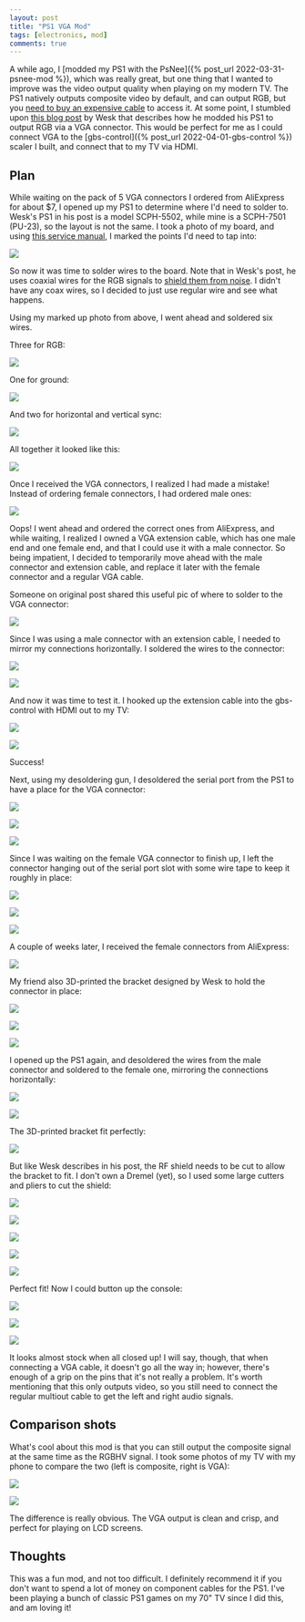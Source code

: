 ```yaml
---
layout: post
title: "PS1 VGA Mod"
tags: [electronics, mod]
comments: true
---
```

A while ago, I [modded my PS1 with the PsNee]({% post_url 2022-03-31-psnee-mod %}), which was really great, but one thing that I wanted to improve was the video output quality when playing on my modern TV. The PS1 natively outputs composite video by default, and can output RGB, but you [need to buy an expensive cable](https://www.retrorgb.com/playstation1.html) to access it. At some point, I stumbled upon [this blog post](https://bitbuilt.net/forums/index.php?threads/ps1-native-vga-mod-15khz.4118/) by Wesk that describes how he modded his PS1 to output RGB via a VGA connector. This would be perfect for me as I could connect VGA to the [gbs-control]({% post_url 2022-04-01-gbs-control %}) scaler I built, and connect that to my TV via HDMI.

## Plan

While waiting on the pack of 5 VGA connectors I ordered from AliExpress for about $7, I opened up my PS1 to determine where I'd need to solder to. Wesk's PS1 in his post is a model SCPH-5502, while mine is a SCPH-7501 (PU-23), so the layout is not the same. I took a photo of my board, and using [this service manual](https://www.manualslib.com/manual/448343/Playstation-Scph-7501-Game-Console.html?page=1), I marked the points I'd need to tap into:

![](/assets/images/ps1-vga-mod/PS1_VGA_mod.jpg)

So now it was time to solder wires to the board. Note that in Wesk's post, he uses coaxial wires for the RGB signals to [shield them from noise](https://bitbuilt.net/forums/index.php?threads/ps1-native-vga-mod-15khz.4118/page-2#post-51800). I didn't have any coax wires, so I decided to just use regular wire and see what happens.

Using my marked up photo from above, I went ahead and soldered six wires.

Three for RGB:

![](/assets/images/ps1-vga-mod/IMG_4848.jpg)

One for ground:

![](/assets/images/ps1-vga-mod/IMG_4849.jpg)

And two for horizontal and vertical sync:

![](/assets/images/ps1-vga-mod/IMG_4846.jpg)

All together it looked like this:

![](/assets/images/ps1-vga-mod/IMG_4845.jpg)

Once I received the VGA connectors, I realized I had made a mistake! Instead of ordering female connectors, I had ordered male ones:

![](/assets/images/ps1-vga-mod/IMG_5226.jpg)

Oops! I went ahead and ordered the correct ones from AliExpress, and while waiting, I realized I owned a VGA extension cable, which has one male end and one female end, and that I could use it with a male connector. So being impatient, I decided to temporarily move ahead with the male connector and extension cable, and replace it later with the female connector and a regular VGA cable.

Someone on original post shared this useful pic of where to solder to the VGA connector:

![](/assets/images/ps1-vga-mod/vga_port.jpg)

Since I was using a male connector with an extension cable, I needed to mirror my connections horizontally. I soldered the wires to the connector:

![](/assets/images/ps1-vga-mod/IMG_4851.jpg)

![](/assets/images/ps1-vga-mod/IMG_4850.jpg)

And now it was time to test it. I hooked up the extension cable into the gbs-control with HDMI out to my TV:

![](/assets/images/ps1-vga-mod/IMG_4853.jpg)

![](/assets/images/ps1-vga-mod/IMG_4852.jpg)

Success!

Next, using my desoldering gun, I desoldered the serial port from the PS1 to have a place for the VGA connector:

![](/assets/images/ps1-vga-mod/IMG_4864.jpg)

![](/assets/images/ps1-vga-mod/IMG_4866.jpg)

![](/assets/images/ps1-vga-mod/IMG_4867.jpg)

Since I was waiting on the female VGA connector to finish up, I left the connector hanging out of the serial port slot with some wire tape to keep it roughly in place:

![](/assets/images/ps1-vga-mod/IMG_4869.jpg)

![](/assets/images/ps1-vga-mod/IMG_4872.jpg)

![](/assets/images/ps1-vga-mod/IMG_4873.jpg)

A couple of weeks later, I received the female connectors from AliExpress:

![](/assets/images/ps1-vga-mod/IMG_5227.jpg)

My friend also 3D-printed the bracket designed by Wesk to hold the connector in place:

![](/assets/images/ps1-vga-mod/IMG_5182.jpg)

![](/assets/images/ps1-vga-mod/IMG_5183.jpg)

![](/assets/images/ps1-vga-mod/IMG_5184.jpg)

I opened up the PS1 again, and desoldered the wires from the male connector and soldered to the female one, mirroring the connections horizontally:

![](/assets/images/ps1-vga-mod/IMG_5188.jpg)

![](/assets/images/ps1-vga-mod/IMG_5191.jpg)

The 3D-printed bracket fit perfectly:

![](/assets/images/ps1-vga-mod/IMG_5195.jpg)

But like Wesk describes in his post, the RF shield needs to be cut to allow the bracket to fit. I don't own a Dremel (yet), so I used some large cutters and pliers to cut the shield:

![](/assets/images/ps1-vga-mod/IMG_5198.jpg)

![](/assets/images/ps1-vga-mod/IMG_5200.jpg)

![](/assets/images/ps1-vga-mod/IMG_5202.jpg)

![](/assets/images/ps1-vga-mod/IMG_5204.jpg)

![](/assets/images/ps1-vga-mod/IMG_5205.jpg)

Perfect fit! Now I could button up the console:

![](/assets/images/ps1-vga-mod/IMG_5207.jpg)

![](/assets/images/ps1-vga-mod/IMG_5209.jpg)

![](/assets/images/ps1-vga-mod/IMG_5210.jpg)

It looks almost stock when all closed up! I will say, though, that when connecting a VGA cable, it doesn't go all the way in; however, there's enough of a grip on the pins that it's not really a problem. It's worth mentioning that this only outputs video, so you still need to connect the regular multiout cable to get the left and right audio signals.

## Comparison shots

What's cool about this mod is that you can still output the composite signal at the same time as the RGBHV signal. I took some photos of my TV with my phone to compare the two (left is composite, right is VGA):

![](/assets/images/ps1-vga-mod/comparison_1.jpg)

![](/assets/images/ps1-vga-mod/comparison_2.jpg)

The difference is really obvious. The VGA output is clean and crisp, and perfect for playing on LCD screens.

## Thoughts

This was a fun mod, and not too difficult. I definitely recommend it if you don't want to spend a lot of money on component cables for the PS1. I've been playing a bunch of classic PS1 games on my 70" TV since I did this, and am loving it!
